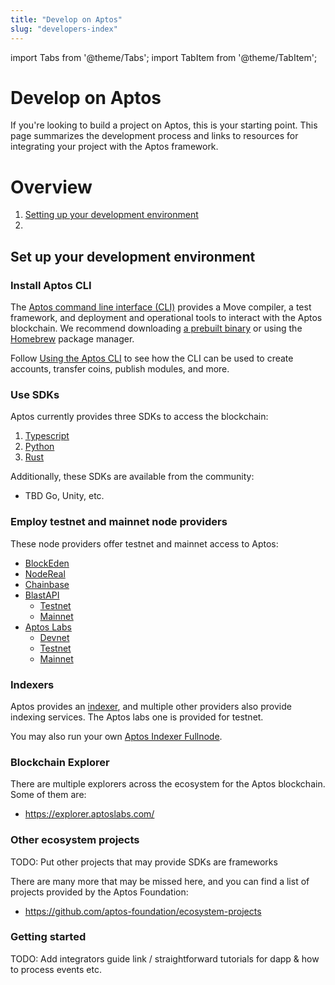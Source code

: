 ```yaml
---
title: "Develop on Aptos"
slug: "developers-index"
---
```


import Tabs from '@theme/Tabs';
import TabItem from '@theme/TabItem';

# Develop on Aptos

If you're looking to build a project on Aptos, this is your starting point. This page summarizes the development process and links to resources for integrating your project with the Aptos framework.

# Overview

1. [Setting up your development environment](#set-up-your-development-environment)
2. 

## Set up your development environment
### Install Aptos CLI
The [Aptos command line interface (CLI)](../cli-tools/aptos-cli-tool/index.md) provides a Move compiler, a test framework, and deployment
and operational tools to interact with the Aptos blockchain. We recommend downloading [a prebuilt binary](../cli-tools/aptos-cli-tool/install-aptos-cli.md)
or using the [Homebrew](https://github.com/aptos-labs/aptos-core/blob/main/crates/aptos/homebrew/README.md) package manager.

Follow [Using the Aptos CLI](../cli-tools/aptos-cli-tool/use-aptos-cli.md) to see how the CLI can be used to create accounts, transfer coins, publish modules, and more.

### Use SDKs

Aptos currently provides three SDKs to access the blockchain:
1. [Typescript](../sdks/ts-sdk/index.md)
2. [Python](../sdks/python-sdk.md)
3. [Rust](../sdks/rust-sdk.md)

Additionally, these SDKs are available from the community:
* TBD Go, Unity, etc.

### Employ testnet and mainnet node providers

These node providers offer testnet and mainnet access to Aptos:

* [BlockEden](https://blockeden.xyz/)
* [NodeReal](https://nodereal.io/)
* [Chainbase](https://chainbase.online/)
* [BlastAPI](https://blastapi.io/)
  * [Testnet](https://aptos-testnet.public.blastapi.io)
  * [Mainnet](https://aptos-mainnet.public.blastapi.io)
* [Aptos Labs](https://aptoslabs.com)
  * [Devnet](https://fullnode.devnet.aptoslabs.com)
  * [Testnet](https://fullnode.testnet.aptoslabs.com)
  * [Mainnet](https://fullnode.mainnet.aptoslabs.com)

### Indexers

Aptos provides an [indexer](../guides/indexing.md), and multiple other providers also provide indexing services.  The Aptos labs one
is provided for testnet.

You may also run your own [Aptos Indexer Fullnode](../nodes/indexer-fullnode.md).

### Blockchain Explorer

There are multiple explorers across the ecosystem for the Aptos blockchain.  Some of them are:
* https://explorer.aptoslabs.com/

### Other ecosystem projects

TODO: Put other projects that may provide SDKs are frameworks

There are many more that may be missed here, and you can find a list of projects provided by the Aptos Foundation:
* https://github.com/aptos-foundation/ecosystem-projects

### Getting started

TODO: Add integrators guide link / straightforward tutorials for dapp & how to process events etc.
